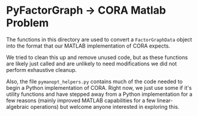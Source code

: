 # PyFactorGraph -> CORA Matlab Problem

The functions in this directory are used to convert a `FactorGraphData` object
into the format that our MATLAB implementation of CORA expects.

We tried to clean this up and remove unused code, but as these functions are
likely just called and are unlikely to need modifications we did not perform
exhaustive cleanup.

Also, the file `pymanopt_helpers.py` contains much of the code needed to begin a
Python implementation of CORA. Right now, we just use some if it's utility
functions and have stepped away from a Python implementation for a few reasons
(mainly improved MATLAB capabilities for a few linear-algebraic operations) but
welcome anyone interested in exploring this.